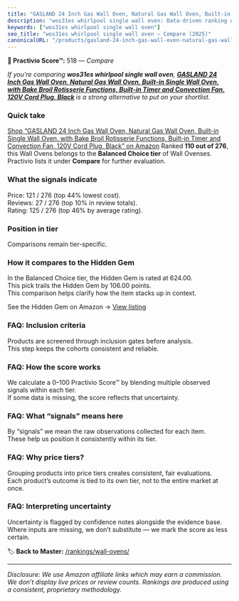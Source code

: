 ```yaml
---
title: "GASLAND 24 Inch Gas Wall Oven, Natural Gas Wall Oven, Built-in Single Wall Oven, with Bake Broil Rotisserie Functions, Built-in Timer and Convection Fan, 120V Cord Plug, Black"
description: "wos31es whirlpool single wall oven: Data-driven ranking using the Practivio Score™. Positioned by quality, value, demand, findability, momentum."
keywords: ["wos31es whirlpool single wall oven"]
seo_title: "wos31es whirlpool single wall oven — Compare (2025)"
canonicalURL: "/products/gasland-24-inch-gas-wall-oven-natural-gas-wall-oven-built-in-single-wall-oven-with-bake-broil-rotisserie-functions-built-in-timer-and-convection-fan-120v-cord-plug-black-B0CZKF47CB/"
---
```


**🛒 Practivio Score™:** 518 — _Compare_


*If you're comparing **wos31es whirlpool single wall oven**, **[GASLAND 24 Inch Gas Wall Oven, Natural Gas Wall Oven, Built-in Single Wall Oven, with Bake Broil Rotisserie Functions, Built-in Timer and Convection Fan, 120V Cord Plug, Black](https://www.amazon.com/dp/B0CZKF47CB?tag=practivio-20)** is a strong alternative to put on your shortlist.*
### Quick take
[Shop “GASLAND 24 Inch Gas Wall Oven, Natural Gas Wall Oven, Built-in Single Wall Oven, with Bake Broil Rotisserie Functions, Built-in Timer and Convection Fan, 120V Cord Plug, Black” on Amazon](https://www.amazon.com/dp/B0CZKF47CB?tag=practivio-20)
Ranked **110 out of 276**, this Wall Ovens belongs to the **Balanced Choice tier** of Wall Ovenses.  
Practivio lists it under **Compare** for further evaluation.

### What the signals indicate
Price: 121 / 276 (top 44% lowest cost).  
Reviews: 27 / 276 (top 10% in review totals).  
Rating: 125 / 276 (top 46% by average rating).  

### Position in tier
Comparisons remain tier-specific.

### How it compares to the Hidden Gem
In the Balanced Choice tier, the Hidden Gem is rated at 624.00.  
This pick trails the Hidden Gem by 106.00 points.  
This comparison helps clarify how the item stacks up in context.  

See the Hidden Gem on Amazon → [View listing](https://www.amazon.com/dp/B0DGJZT9QN?tag=practivio-20)

### FAQ: Inclusion criteria
Products are screened through inclusion gates before analysis.  
This step keeps the cohorts consistent and reliable.

### FAQ: How the score works
We calculate a 0–100 Practivio Score™ by blending multiple observed signals within each tier.  
If some data is missing, the score reflects that uncertainty.

### FAQ: What “signals” means here
By “signals” we mean the raw observations collected for each item.  
These help us position it consistently within its tier.

### FAQ: Why price tiers?
Grouping products into price tiers creates consistent, fair evaluations.  
Each product’s outcome is tied to its own tier, not to the entire market at once.

### FAQ: Interpreting uncertainty
Uncertainty is flagged by confidence notes alongside the evidence base.  
Where inputs are missing, we don’t substitute — we mark the score as less certain.

<!-- Missing template for Compare/CompareWithinPriceClass -->


🏷️ **Back to Master:** [/rankings/wall-ovens/](/rankings/wall-ovens/)

---
_Disclosure: We use Amazon affiliate links which may earn a commission. We don’t display live prices or review counts. Rankings are produced using a consistent, proprietary methodology._
